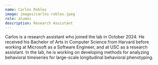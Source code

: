 ```yaml
---
name: Carlos Robles
image: images/carlos-robles.jpeg
role: alumni
description: Research Assistant
---
```


Carlos is a research assistant who joined the lab in October 2024. He received his Bachelor
of Arts in Computer Science from Harvard before working at Microsoft as a Software Engineer, and at USC as a research assistant. In the lab, he is working on developing methods for analyzing behavioral timeseries for large-scale longitudinal behavioral phenotyping.